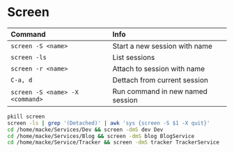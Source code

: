 # Screen

| Command                         | Info                                 |
| :------------------------------ | :----------------------------------- |
| `screen -S <name>`              | Start a new session with name <name> |
| `screen -ls`                    | List sessions                        |
| `screen -r <name>`              | Attach to session with name <name>   |
| `C-a, d`                        | Dettach from current session         |
| `screen -S <name> -X <command>` | Run command in new named session     |

```bash
pkill screen
screen -ls | grep '(Detached)' | awk 'sys {screen -S $1 -X quit}'
cd /home/macke/Services/Dev && screen -dmS dev Dev
cd /home/macke/Services/Blog && screen -dmS blog BlogService
cd /home/macke/Service/Tracker && screen -dmS tracker TrackerService
```
